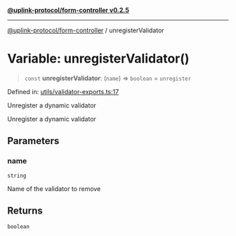 [**@uplink-protocol/form-controller v0.2.5**](../README.md)

***

[@uplink-protocol/form-controller](../globals.md) / unregisterValidator

# Variable: unregisterValidator()

> `const` **unregisterValidator**: (`name`) => `boolean` = `unregister`

Defined in: [utils/validator-exports.ts:17](https://github.com/jmkcoder/uplink-protocol-form-controller/blob/dd3b5a64ac66f6e3d93aa3a73dfcfe7109a8afc2/src/utils/validator-exports.ts#L17)

Unregister a dynamic validator

Unregister a dynamic validator

## Parameters

### name

`string`

Name of the validator to remove

## Returns

`boolean`
